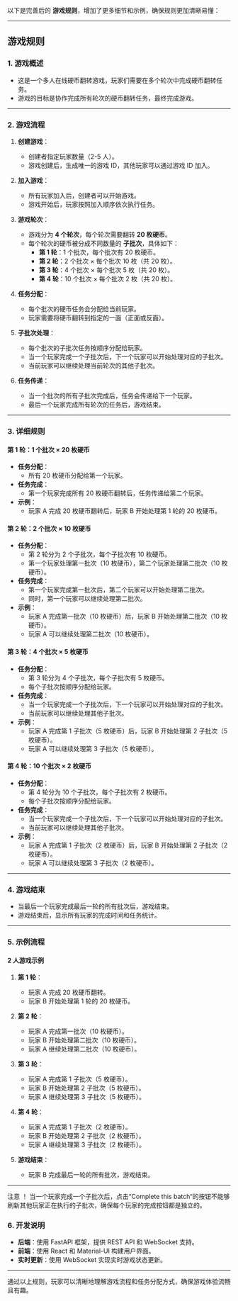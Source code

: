 以下是完善后的 **游戏规则**，增加了更多细节和示例，确保规则更加清晰易懂：

---

## 游戏规则

### **1. 游戏概述**
- 这是一个多人在线硬币翻转游戏，玩家们需要在多个轮次中完成硬币翻转任务。
- 游戏的目标是协作完成所有轮次的硬币翻转任务，最终完成游戏。

---

### **2. 游戏流程**
1. **创建游戏**：
   - 创建者指定玩家数量（2-5 人）。
   - 游戏创建后，生成唯一的游戏 ID，其他玩家可以通过游戏 ID 加入。

2. **加入游戏**：
   - 所有玩家加入后，创建者可以开始游戏。
   - 游戏开始后，玩家按照加入顺序依次执行任务。

3. **游戏轮次**：
   - 游戏分为 **4 个轮次**，每个轮次需要翻转 **20 枚硬币**。
   - 每个轮次的硬币被分成不同数量的 **子批次**，具体如下：
     - **第 1 轮**：1 个批次，每个批次有 20 枚硬币。
     - **第 2 轮**：2 个批次 × 每个批次 10 枚（共 20 枚）。
     - **第 3 轮**：4 个批次 × 每个批次 5 枚（共 20 枚）。
     - **第 4 轮**：10 个批次 × 每个批次 2 枚（共 20 枚）。

4. **任务分配**：
   - 每个批次的硬币任务会分配给当前玩家。
   - 玩家需要将硬币翻转到指定的一面（正面或反面）。

5. **子批次处理**：
   - 每个批次的子批次任务按顺序分配给玩家。
   - 当一个玩家完成一个子批次后，下一个玩家可以开始处理对应的子批次。
   - 当前玩家可以继续处理当前轮次的其他子批次。

6. **任务传递**：
   - 当一个批次的所有子批次完成后，任务会传递给下一个玩家。
   - 最后一个玩家完成所有轮次的任务后，游戏结束。

---

### **3. 详细规则**

#### **第 1 轮：1 个批次 × 20 枚硬币**
- **任务分配**：
  - 所有 20 枚硬币分配给第一个玩家。
- **任务完成**：
  - 第一个玩家完成所有 20 枚硬币翻转后，任务传递给第二个玩家。
- **示例**：
  - 玩家 A 完成 20 枚硬币翻转后，玩家 B 开始处理第 1 轮的 20 枚硬币。

#### **第 2 轮：2 个批次 × 10 枚硬币**
- **任务分配**：
  - 第 2 轮分为 2 个子批次，每个子批次有 10 枚硬币。
  - 第一个玩家处理第一批次（10 枚硬币），第二个玩家处理第二批次（10 枚硬币）。
- **任务完成**：
  - 第一个玩家完成第一批次后，第二个玩家可以开始处理第二批次。
  - 同时，第一个玩家可以继续处理第二批次。
- **示例**：
  - 玩家 A 完成第一批次（10 枚硬币）后，玩家 B 开始处理第二批次（10 枚硬币）。
  - 玩家 A 可以继续处理第二批次（10 枚硬币）。

#### **第 3 轮：4 个批次 × 5 枚硬币**
- **任务分配**：
  - 第 3 轮分为 4 个子批次，每个子批次有 5 枚硬币。
  - 每个子批次按顺序分配给玩家。
- **任务完成**：
  - 当一个玩家完成一个子批次后，下一个玩家可以开始处理对应的子批次。
  - 当前玩家可以继续处理其他子批次。
- **示例**：
  - 玩家 A 完成第 1 子批次（5 枚硬币）后，玩家 B 开始处理第 2 子批次（5 枚硬币）。
  - 玩家 A 可以继续处理第 3 子批次（5 枚硬币）。

#### **第 4 轮：10 个批次 × 2 枚硬币**
- **任务分配**：
  - 第 4 轮分为 10 个子批次，每个子批次有 2 枚硬币。
  - 每个子批次按顺序分配给玩家。
- **任务完成**：
  - 当一个玩家完成一个子批次后，下一个玩家可以开始处理对应的子批次。
  - 当前玩家可以继续处理其他子批次。
- **示例**：
  - 玩家 A 完成第 1 子批次（2 枚硬币）后，玩家 B 开始处理第 2 子批次（2 枚硬币）。
  - 玩家 A 可以继续处理第 3 子批次（2 枚硬币）。

---

### **4. 游戏结束**
- 当最后一个玩家完成最后一轮的所有批次后，游戏结束。
- 游戏结束后，显示所有玩家的完成时间和任务统计。

---

### **5. 示例流程**

#### **2 人游戏示例**
1. **第 1 轮**：
   - 玩家 A 完成 20 枚硬币翻转。
   - 玩家 B 开始处理第 1 轮的 20 枚硬币。

2. **第 2 轮**：
   - 玩家 A 完成第一批次（10 枚硬币）。
   - 玩家 B 开始处理第二批次（10 枚硬币）。
   - 玩家 A 继续处理第二批次（10 枚硬币）。

3. **第 3 轮**：
   - 玩家 A 完成第 1 子批次（5 枚硬币）。
   - 玩家 B 开始处理第 2 子批次（5 枚硬币）。
   - 玩家 A 继续处理第 3 子批次（5 枚硬币）。

4. **第 4 轮**：
   - 玩家 A 完成第 1 子批次（2 枚硬币）。
   - 玩家 B 开始处理第 2 子批次（2 枚硬币）。
   - 玩家 A 继续处理第 3 子批次（2 枚硬币）。

5. **游戏结束**：
   - 玩家 B 完成最后一轮的所有批次，游戏结束。

---
注意 ！ 当一个玩家完成一个子批次后，点击“Complete this batch“的按钮不能够刷新其他玩家正在执行的子批次，确保每个玩家的完成按钮都是独立的。
### **6. 开发说明**
- **后端**：使用 FastAPI 框架，提供 REST API 和 WebSocket 支持。
- **前端**：使用 React 和 Material-UI 构建用户界面。
- **实时更新**：使用 WebSocket 实现实时游戏状态更新。

---

通过以上规则，玩家可以清晰地理解游戏流程和任务分配方式，确保游戏体验流畅且有趣。